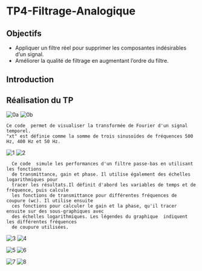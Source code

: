 # TP4-Filtrage-Analogique

## Objectifs
  - Appliquer un filtre réel pour supprimer les composantes indésirables d’un signal. 
  -  Améliorer la qualité de filtrage en augmentant l’ordre du filtre.

## Introduction


## Réalisation du TP


![0a](https://user-images.githubusercontent.com/78149349/213871207-37fd7528-b444-46b1-bacc-71608f9339b4.png)
![0b](https://user-images.githubusercontent.com/78149349/213871208-1ab5016c-1d01-429b-b07b-ced626c18c7d.png)


    Ce code  permet de visualiser la transformée de Fourier d'un signal temporel.
    "xt" est définie comme la somme de trois sinusoïdes de fréquences 500 Hz, 400 Hz et 50 Hz. 
    
![1](https://user-images.githubusercontent.com/78149349/213871355-4d51645e-20d8-4336-af7b-721930647dae.png)
![2](https://user-images.githubusercontent.com/78149349/213871357-4a906d35-f658-42df-aeec-408928bf7f7f.png)


      Ce code  simule les performances d'un filtre passe-bas en utilisant les fonctions
      de transmittance, gain et phase. Il utilise également des échelles logarithmiques pour
      tracer les résultats.Il définit d'abord les variables de temps et de fréquence, puis calcule
      les fonctions de transmittance pour différentes fréquences de coupure (wc). Il utilise ensuite
      ces fonctions pour calculer le gain et la phase, qu'il tracer ensuite sur des sous-graphiques avec
      des échelles logarithmiques. Les légendes du graphique  indiquent les différentes fréquences
      de coupure utilisées.



![3](https://user-images.githubusercontent.com/78149349/213871360-14a35d41-c0d8-4055-b123-83200e177421.png)
![4](https://user-images.githubusercontent.com/78149349/213871362-04ff1d6c-d22f-429f-97dd-b07accf71146.png)


![5](https://user-images.githubusercontent.com/78149349/213871364-b2e59fcf-abb6-4e13-889c-08805f5989f6.png)
![6](https://user-images.githubusercontent.com/78149349/213871365-9e258a84-9909-4cd3-b886-dc8467ebca76.png)


![7](https://user-images.githubusercontent.com/78149349/213871367-5458732c-1c25-477e-b3ce-33cb2b69cc72.png)
![8](https://user-images.githubusercontent.com/78149349/213871369-259b8ab1-6a2b-440b-9667-7987310b9e89.png)

